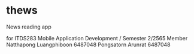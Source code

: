 # thews
News reading app

for ITDS283 Mobile Application Development / Semester 2/2565
Member
Natthapong Luangphiboon 6487048
Pongsatorn Arunrat 6487048

